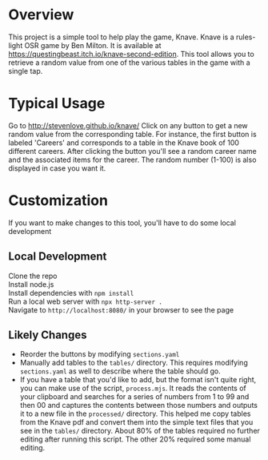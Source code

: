 # Overview
This project is a simple tool to help play the game, Knave. Knave is a rules-light OSR game by Ben Milton. It is available at https://questingbeast.itch.io/knave-second-edition. This tool allows you to retrieve a random value from one of the various tables in the game with a single tap. 


# Typical Usage
Go to http://stevenlove.github.io/knave/
Click on any button to get a new random value from the corresponding table.
For instance, the first button is labeled 'Careers' and corresponds to a table in the Knave book of 100 different careers. After clicking the button you'll see a random career name and the associated items for the career. The random number (1-100) is also displayed in case you want it.



# Customization
If you want to make changes to this tool, you'll have to do some local development

## Local Development
Clone the repo \
Install node.js \
Install dependencies with `npm install` \
Run a local web server with `npx http-server .` \
Navigate to `http://localhost:8080/` in your browser to see the page

## Likely Changes
 - Reorder the buttons by modifying `sections.yaml`
 - Manually add tables to the `tables/` directory. This requires modifying `sections.yaml` as well to describe where the table should go.
 - If you have a table that you'd like to add, but the format isn't quite right, you can make use of the script, `process.mjs`. It reads the contents of your clipboard and searches for a series of numbers from 1 to 99 and then 00 and captures the contents between those numbers and outputs it to a new file in the `processed/` directory. This helped me copy tables from the Knave pdf and convert them into the simple text files that you see in the `tables/` directory. About 80% of the tables required no further editing after running this script. The other 20% required some manual editing.



